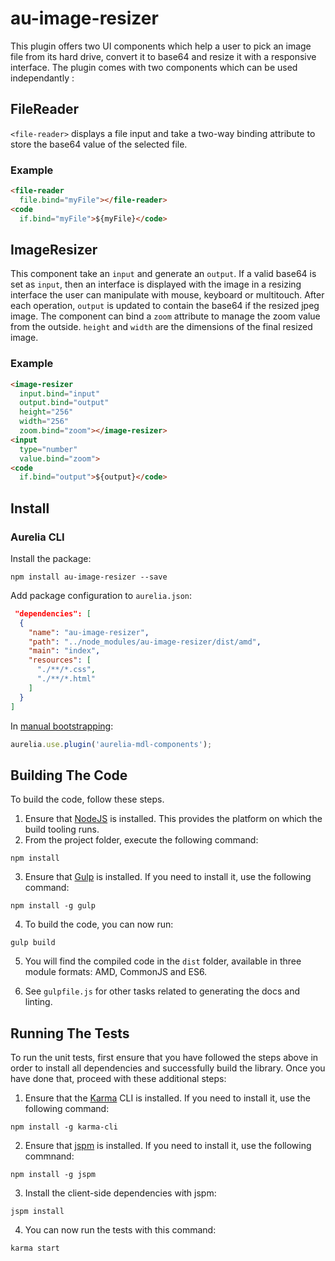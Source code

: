 # au-image-resizer

This plugin offers two UI components which help a user to pick an image file from its hard drive, convert it to base64 and resize it with a responsive interface. The plugin comes with two components which can be used independantly :

## FileReader

`<file-reader>` displays a file input and take a two-way binding attribute to store the base64 value of the selected file.

### Example

```html
<file-reader
  file.bind="myFile"></file-reader>
<code
  if.bind="myFile">${myFile}</code>
```

## ImageResizer

This component take an `input` and generate an `output`. If a valid base64 is set as `input`, then an interface is displayed with the image in a resizing interface the user can manipulate with mouse, keyboard or multitouch. After each operation, `output` is updated to contain the base64 if the resized jpeg image.
The component can bind a `zoom` attribute to manage the zoom value from the outside. `height` and `width` are the dimensions of the final resized image.

### Example

```html
<image-resizer
  input.bind="input"
  output.bind="output"
  height="256"
  width="256"
  zoom.bind="zoom"></image-resizer>
<input
  type="number"
  value.bind="zoom">
<code
  if.bind="output">${output}</code>
```

## Install

### Aurelia CLI

Install the package:

```shell
npm install au-image-resizer --save
```

Add package configuration to `aurelia.json`:

```json
 "dependencies": [
  {
    "name": "au-image-resizer",
    "path": "../node_modules/au-image-resizer/dist/amd",
    "main": "index",
    "resources": [
      "./**/*.css",
      "./**/*.html"
    ]
  }
]
```

In [manual bootstrapping](http://aurelia.io/hub.html#/doc/article/aurelia/framework/latest/app-configuration-and-startup/4):

```javascript
aurelia.use.plugin('aurelia-mdl-components');
```

## Building The Code

To build the code, follow these steps.

1. Ensure that [NodeJS](http://nodejs.org/) is installed. This provides the platform on which the build tooling runs.
2. From the project folder, execute the following command:

  ```shell
  npm install
  ```
3. Ensure that [Gulp](http://gulpjs.com/) is installed. If you need to install it, use the following command:

  ```shell
  npm install -g gulp
  ```
4. To build the code, you can now run:

  ```shell
  gulp build
  ```
5. You will find the compiled code in the `dist` folder, available in three module formats: AMD, CommonJS and ES6.

6. See `gulpfile.js` for other tasks related to generating the docs and linting.

## Running The Tests

To run the unit tests, first ensure that you have followed the steps above in order to install all dependencies and successfully build the library. Once you have done that, proceed with these additional steps:

1. Ensure that the [Karma](http://karma-runner.github.io/) CLI is installed. If you need to install it, use the following command:

  ```shell
  npm install -g karma-cli
  ```
2. Ensure that [jspm](http://jspm.io/) is installed. If you need to install it, use the following commnand:

  ```shell
  npm install -g jspm
  ```
3. Install the client-side dependencies with jspm:

  ```shell
  jspm install
  ```

4. You can now run the tests with this command:

  ```shell
  karma start
  ```

